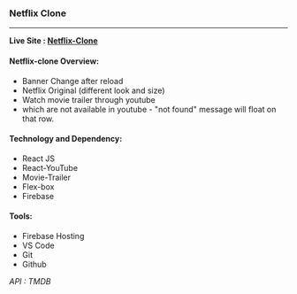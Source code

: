 ### Netflix Clone
---
**Live Site : [Netflix-Clone](https://netflix-snk.web.app)**

#### Netflix-clone Overview:
* Banner Change after reload
* Netflix Original (different look and size)
* Watch movie trailer through youtube
* which are not available in youtube - "not found" message will float on that row.


#### Technology and Dependency:
* React JS
* React-YouTube
* Movie-Trailer
* Flex-box
* Firebase

#### Tools:
* Firebase Hosting
* VS Code
* Git
* Github


*API : TMDB* 

